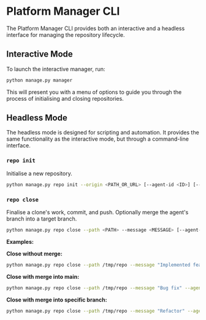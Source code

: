 # Platform Manager CLI

The Platform Manager CLI provides both an interactive and a headless interface for managing the repository lifecycle.

## Interactive Mode

To launch the interactive manager, run:

```bash
python manage.py manager
```

This will present you with a menu of options to guide you through the process of initialising and closing repositories.

## Headless Mode

The headless mode is designed for scripting and automation. It provides the same functionality as the interactive mode, but through a command-line interface.

### `repo init`

Initialise a new repository.

```bash
python manage.py repo init --origin <PATH_OR_URL> [--agent-id <ID>] [--branch <BRANCH>] [--task-slug <SLUG>] [--no-shallow]
```

### `repo close`

Finalise a clone's work, commit, and push. Optionally merge the agent's branch into a target branch.

```bash
python manage.py repo close --path <PATH> --message <MESSAGE> [--agent-id <ID>] [--task-id <ID>] [--remote <REMOTE>] [--allow-empty] [--require-changes] [--signoff] [--no-verify] [--merge] [--target-branch <BRANCH>]
```

**Examples:**

**Close without merge:**
```bash
python manage.py repo close --path /tmp/repo --message "Implemented feature" --agent-id my-agent
```

**Close with merge into main:**
```bash
python manage.py repo close --path /tmp/repo --message "Bug fix" --agent-id my-agent --merge
```

**Close with merge into specific branch:**
```bash
python manage.py repo close --path /tmp/repo --message "Refactor" --agent-id my-agent --merge --target-branch develop
```
